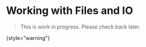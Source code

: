 # Working with Files and IO

> This is work in progress. Please check back later.
> 
{style="warning"}

